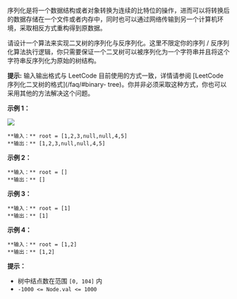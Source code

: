 序列化是将一个数据结构或者对象转换为连续的比特位的操作，进而可以将转换后的数据存储在一个文件或者内存中，同时也可以通过网络传输到另一个计算机环境，采取相反方式重构得到原数据。

请设计一个算法来实现二叉树的序列化与反序列化。这里不限定你的序列 /
反序列化算法执行逻辑，你只需要保证一个二叉树可以被序列化为一个字符串并且将这个字符串反序列化为原始的树结构。

**提示:** 输入输出格式与 LeetCode 目前使用的方式一致，详情请参阅 [LeetCode 序列化二叉树的格式](/faq/#binary-
tree)。你并非必须采取这种方式，你也可以采用其他的方法解决这个问题。

**示例 1：**

![](https://assets.leetcode.com/uploads/2020/09/15/serdeser.jpg)

    
    
    **输入：** root = [1,2,3,null,null,4,5]
    **输出：** [1,2,3,null,null,4,5]
    

**示例 2：**

    
    
    **输入：** root = []
    **输出：** []
    

**示例 3：**

    
    
    **输入：** root = [1]
    **输出：** [1]
    

**示例 4：**

    
    
    **输入：** root = [1,2]
    **输出：** [1,2]
    

**提示：**

  * 树中结点数在范围 `[0, 104]` 内
  * `-1000 <= Node.val <= 1000`

